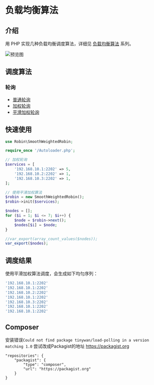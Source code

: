# 负载均衡算法

## 介绍

用 PHP 实现几种负载均衡调度算法，详细见 [负载均衡算法](https://www.fanhaobai.com/2018/11/load-balance-round-robin.html) 系列。

![预览图](https://img1.fanhaobai.com/2018/11/load-balance-round-robin/1e858872-6235-4131-98ba-433690eb32c1.jpg)

## 调度算法

### 轮询

* [普通轮询](https://github.com/fan-haobai/load-balance/blob/master/Robin/Robin.php)
* [加权轮询](https://github.com/fan-haobai/load-balance/blob/master/Robin/WeightedRobin.php)
* [平滑加权轮询](https://github.com/fan-haobai/load-balance/blob/master/Robin/SmoothWeightedRobin.php)

## 快速使用

```PHP
use Robin\SmoothWeightedRobin;

require_once '/Autoloader.php';

// 加权轮询
$services = [
    '192.168.10.1:2202' => 5,
    '192.168.10.2:2202' => 1,
    '192.168.10.3:2202' => 1,
];

// 使用平滑加权算法
$robin = new SmoothWeightedRobin();
$robin->init($services);

$nodes = [];
for ($i = 1; $i <= 7; $i++) {
    $node = $robin->next();
    $nodes[$i] = $node;
}

//var_export(array_count_values($nodes));
var_export($nodes);
```

## 调度结果

使用平滑加权算法调度，会生成如下均匀序列：

```Bash
'192.168.10.1:2202'
'192.168.10.1:2202'
'192.168.10.2:2202'
'192.168.10.1:2202'
'192.168.10.3:2202'
'192.168.10.1:2202'
'192.168.10.1:2202'
```

## Composer

安装错误`Could not find package tinywan/load-polling in a version matching 1.0`
尝试改成Packagist的地址 https://packagist.org
```composer log
"repositories": {
    "packagist": {
        "type": "composer",
        "url": "https://packagist.org"
    }
}
```